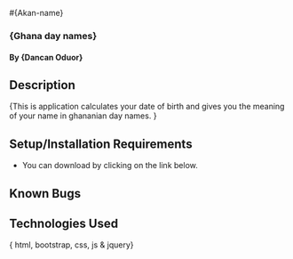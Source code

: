 
#{Akan-name}
### {Ghana day names}
#### By **{Dancan Oduor}**
## Description
{This is application calculates your date of birth and gives you the meaning of your name in ghananian day names. }
## Setup/Installation Requirements
* You can download by clicking on the link below.
## Known Bugs

## Technologies Used
{ html, bootstrap, css, js & jquery}
  